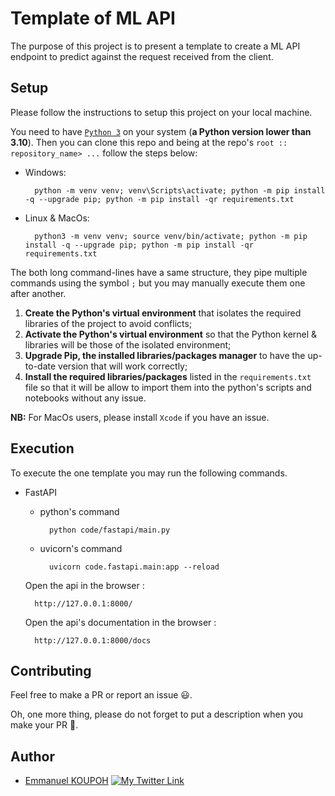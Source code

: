 # Template of ML API 
The purpose of this project is to present a template to create a ML API endpoint to predict against the request received from the client.


## Setup
Please follow the instructions to setup this project on your local machine.

You need to have [`Python 3`](https://www.python.org/) on your system (**a Python version lower than 3.10**). Then you can clone this repo and being at the repo's `root :: repository_name> ...`  follow the steps below:

- Windows:
        
        python -m venv venv; venv\Scripts\activate; python -m pip install -q --upgrade pip; python -m pip install -qr requirements.txt  

- Linux & MacOs:
        
        python3 -m venv venv; source venv/bin/activate; python -m pip install -q --upgrade pip; python -m pip install -qr requirements.txt  

The both long command-lines have a same structure, they pipe multiple commands using the symbol ` ; ` but you may manually execute them one after another.

1. **Create the Python's virtual environment** that isolates the required libraries of the project to avoid conflicts;
2. **Activate the Python's virtual environment** so that the Python kernel & libraries will be those of the isolated environment;
3. **Upgrade Pip, the installed libraries/packages manager** to have the up-to-date version that will work correctly;
4. **Install the required libraries/packages** listed in the `requirements.txt` file so that it will be allow to import them into the python's scripts and notebooks without any issue.

**NB:** For MacOs users, please install `Xcode` if you have an issue.

## Execution
To execute the one template you may run the following commands.

- FastAPI
    
    - python's command

            python code/fastapi/main.py 
    
    - uvicorn's command

            uvicorn code.fastapi.main:app --reload 

    Open the api in the browser :
        
        http://127.0.0.1:8000/

    Open the api's documentation in the browser :
        
        http://127.0.0.1:8000/docs


## Contributing
Feel free to make a PR or report an issue 😃.

Oh, one more thing, please do not forget to put a description when you make your PR 🙂.

## Author
- [Emmanuel KOUPOH](https://www.linkedin.com/in/esa%C3%AFe-alain-emmanuel-dina-koupoh-7b974a17a/)
[![My Twitter Link](https://img.shields.io/twitter/follow/emmanuelkoupoh?style=social)](https://twitter.com/emmanuelkoupoh)